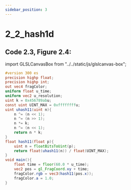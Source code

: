 ```yaml
---
sidebar_position: 3
---
```


# 2_2_hash1d
## Code 2.3, Figure 2.4:  

import GLSLCanvasBox from "../../static/js/glslcanvas-box";

<GLSLCanvasBox
  fragUrl='/frags/ch2/2_2_hash1d.frag'
/>

```glsl showLineNumbers title="2_2_hash1d.frag"
#version 300 es
precision highp float;
precision highp int;
out vec4 fragColor;
uniform float u_time;
uniform vec2 u_resolution;
uint k = 0x456789abu;
const uint UINT_MAX = 0xffffffffu;
uint uhash11(uint n){
    n ^= (n << 1);
    n ^= (n >> 1);
    n *= k;
    n ^= (n << 1);
    return n * k;
}
float hash11(float p){
    uint n = floatBitsToUint(p);
    return float(uhash11(n)) / float(UINT_MAX);
}
void main(){
    float time = floor(60.0 * u_time);
    vec2 pos = gl_FragCoord.xy + time;
    fragColor.rgb = vec3(hash11(pos.x));
    fragColor.a = 1.0;
}
```

